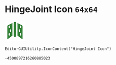 # HingeJoint Icon `64x64`
<img src="/img/HingeJoint%20Icon.png" width=64 height=64>

``` CSharp
EditorGUIUtility.IconContent("HingeJoint Icon")
```
```
-4500897216260885023
```
